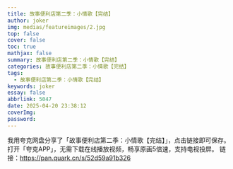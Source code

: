 ```yaml
---
title: 故事便利店第二季：小情歌【完结】
author: joker
img: medias/featureimages/2.jpg
top: false
cover: false
toc: true
mathjax: false
summary: 故事便利店第二季：小情歌【完结】
categories: 故事便利店第二季：小情歌【完结】
tags:
  - 故事便利店第二季：小情歌【完结】
keywords: joker
essay: false
abbrlink: 5047
date: 2025-04-20 23:38:12
coverImg:
password:
---
```


我用夸克网盘分享了「故事便利店第二季：小情歌【完结】」，点击链接即可保存。打开「夸克APP」，无需下载在线播放视频，畅享原画5倍速，支持电视投屏。
链接：https://pan.quark.cn/s/52d59a91b326
